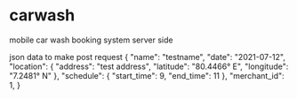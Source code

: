 # carwash
mobile car wash booking system server side

json data to make post request
{
    "name": "testname",
    "date": "2021-07-12",
    "location": {
        "address": "test address",
        "latitude": "80.4466° E",
        "longitude": "7.2481° N"
    },
    "schedule": {
        "start_time": 9,
        "end_time": 11
    },
    "merchant_id": 1,
}
